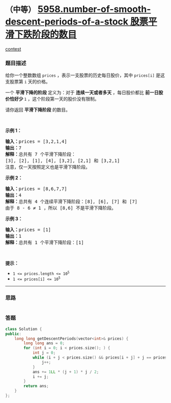 # `（中等）` [5958.number-of-smooth-descent-periods-of-a-stock 股票平滑下跌阶段的数目](https://leetcode-cn.com/problems/number-of-smooth-descent-periods-of-a-stock/)

[contest](https://leetcode-cn.com/contest/weekly-contest-272/problems/number-of-smooth-descent-periods-of-a-stock/)

### 题目描述
<div class="notranslate"><p>给你一个整数数组&nbsp;<code>prices</code>&nbsp;，表示一支股票的历史每日股价，其中&nbsp;<code>prices[i]</code>&nbsp;是这支股票第&nbsp;<code>i</code>&nbsp;天的价格。</p>

<p>一个 <strong>平滑下降的阶段</strong>&nbsp;定义为：对于&nbsp;<strong>连续一天或者多天</strong>&nbsp;，每日股价都比 <strong>前一日股价恰好少 </strong><code>1</code>&nbsp;，这个阶段第一天的股价没有限制。</p>

<p>请你返回 <strong>平滑下降阶段</strong>&nbsp;的数目。</p>

<p>&nbsp;</p>

<p><strong>示例 1：</strong></p>

<pre><b>输入：</b>prices = [3,2,1,4]
<b>输出：</b>7
<b>解释：</b>总共有 7 个平滑下降阶段：
[3], [2], [1], [4], [3,2], [2,1] 和 [3,2,1]
注意，仅一天按照定义也是平滑下降阶段。
</pre>

<p><strong>示例 2：</strong></p>

<pre><b>输入：</b>prices = [8,6,7,7]
<b>输出：</b>4
<b>解释：</b>总共有 4 个连续平滑下降阶段：[8], [6], [7] 和 [7]
由于 8 - 6 ≠ 1 ，所以 [8,6] 不是平滑下降阶段。
</pre>

<p><strong>示例 3：</strong></p>

<pre><b>输入：</b>prices = [1]
<b>输出：</b>1
<b>解释：</b>总共有 1 个平滑下降阶段：[1]
</pre>

<p>&nbsp;</p>

<p><strong>提示：</strong></p>

<ul>
	<li><code>1 &lt;= prices.length &lt;= 10<sup>5</sup></code></li>
	<li><code>1 &lt;= prices[i] &lt;= 10<sup>5</sup></code></li>
</ul>
</div>

---
### 思路
```
```



### 答题
``` C++
class Solution {
public:
    long long getDescentPeriods(vector<int>& prices) {
        long long ans = 0;
        for (int i = 0; i < prices.size(); ) {
            int j = 0;
            while (i + j < prices.size() && prices[i + j] + j == prices[i]) {
                j++;
            }
            ans += 1LL * (j + 1) * j / 2;
            i += j;
        }
        return ans;
    }
};
```




